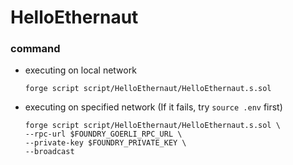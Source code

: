 # HelloEthernaut
### command
- executing on local network
    ```
    forge script script/HelloEthernaut/HelloEthernaut.s.sol
    ```
- executing on specified network (If it fails, try `source .env` first)
    ```
    forge script script/HelloEthernaut/HelloEthernaut.s.sol \
    --rpc-url $FOUNDRY_GOERLI_RPC_URL \
    --private-key $FOUNDRY_PRIVATE_KEY \
    --broadcast
    ```